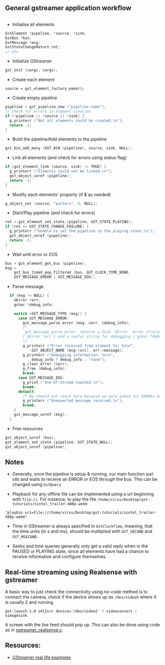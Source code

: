 ## General gstreamer application workflow
```c

```
- Initialise all elements
```c
GstElement *pipeline, *source, *sink;
GstBus *bus;
GstMessage *msg;
GstStateChangeReturn ret;
// etc
```
- Initialize GStreamer
```c
gst_init (&argc, &argv);
```

- Create each element
```code
source = gst_element_factory_make();
```

- Create empty pipeline
```c
pipeline = gst_pipeline_new ("pipeline-name");
// Check for errors in element creation
if (!pipeline || !source || !sink) {
  g_printerr ("Not all elements could be created.\n");
  return -1;
}
```

- Build the pipeline/Add elements to the pipeline
```c
gst_bin_add_many (GST_BIN (pipeline), source, sink, NULL);
```

- Link all elements (and check for errors using status flag)
```c
if (gst_element_link (source, sink) != TRUE) {
  g_printerr ("Elements could not be linked.\n");
  gst_object_unref (pipeline);
  return -1;
}
```

- Modify each elements' property (if & as needed)
```c
g_object_set (source, "pattern", 0, NULL);
```

- Start/Play pipeline (and check for errors)
```c
ret = gst_element_set_state (pipeline, GST_STATE_PLAYING);
if (ret == GST_STATE_CHANGE_FAILURE) {
  g_printerr ("Unable to set the pipeline to the playing state.\n");
  gst_object_unref (pipeline);
  return -1;
}
```

- Wait until error or EOS
```c
bus = gst_element_get_bus (pipeline);
msg =
    gst_bus_timed_pop_filtered (bus, GST_CLOCK_TIME_NONE,
    GST_MESSAGE_ERROR | GST_MESSAGE_EOS);
```

- Parse message
```C
  if (msg != NULL) {
    GError *err;
    gchar *debug_info;

    switch (GST_MESSAGE_TYPE (msg)) {
      case GST_MESSAGE_ERROR:
        gst_message_parse_error (msg, &err, &debug_info);
        /*
        `gst_message_parse_error` returns a GLib `GError` error structure
        (`GError *err`) and a useful string for debugging (`gchar *debug_info`).
        */
        g_printerr ("Error received from element %s: %s\n",
            GST_OBJECT_NAME (msg->src), err->message);
        g_printerr ("Debugging information: %s\n",
            debug_info ? debug_info : "none");
        g_clear_error (&err);
        g_free (debug_info);
        break;
      case GST_MESSAGE_EOS:
        g_print ("End-Of-Stream reached.\n");
        break;
      default:
        /* We should not reach here because we only asked for ERRORs and EOS */
        g_printerr ("Unexpected message received.\n");
        break;
    }
    gst_message_unref (msg);
  }
```

- Free resources
```c
gst_object_unref (bus);
gst_element_set_state (pipeline, GST_STATE_NULL);
gst_object_unref (pipeline);
```

## Notes
- Generally, once the pipeline is setup & running, our main function
just sits and waits to receive an ERROR or EOS through the bus. This can be changed using `GstQuery`

- Playback for any offline file can be implemented using a url beginning with `file://`. For instance, to play the file `/home/virus/Desktop/gst-tutorials/sintel_trailer-480p.webm`
```
"playbin uri=file:///home/virus/Desktop/gst-tutorials/sintel_trailer-480p.webm"
```

- Time in GStreamer is always specified in `GstClockTime`, meaning, that the time units (in s and ms), should be multiplied with `GST_SECOND` and `GST_MSECOND`.

- Seeks and time queries generally only get a valid reply when in the PAUSED or PLAYING state, since all elements have had a chance to receive information and configure themselves.

## Real-time streaming using Realsense with gstreamer
A basic way to just check the connectivity using no-code method is to connect the camera, check if the device shows up as `/dev/videoX` where X is usually 2 and running
```console
gst-launch-1.0 v4l2src device='/dev/video2' ! videoconvert ! ximagesink
```
A screen with the live feed should pop up. This can also be done using code as in [gstreamer_realsense.c](gstreamer_realsense.c).


## Resources:
- [GStreamer real life examples](http://4youngpadawans.com/gstreamer-real-life-examples/)
